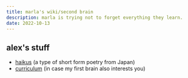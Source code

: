 ```yaml
---
title: marla's wiki/second brain
description: marla is trying not to forget everything they learn.
date: 2022-10-13
---
```


## alex's stuff

- [haikus](https://haiku.alexaa.dev) (a type of short form poetry from Japan)
- [curriculum](https://alexaa.dev) (in case my first brain also interests you)